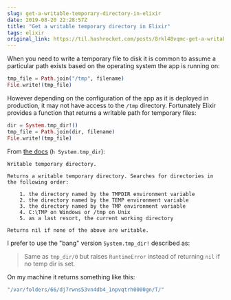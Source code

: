 ```yaml
---
slug: get-a-writable-temporary-directory-in-elixir
date: 2019-08-20 22:28:57Z
title: "Get a writable temporary directory in Elixir"
tags: elixir
original_link: https://til.hashrocket.com/posts/8rkl48vqmc-get-a-writable-temporary-directory-in-elixir
---
```



When you need to write a temporary file to disk it is common to assume a particular path exists based on the operating system the app is running on:

```elixir
tmp_file = Path.join("/tmp", filename)
File.write!(tmp_file)
```

However depending on the configuration of the app as it is deployed in production, it may not have access to the `/tmp` directory. Fortunately Elixir provides a function that returns a writable path for temporary files:

```elixir
dir = System.tmp_dir!()
tmp_file = Path.join(dir, filename)
File.write!(tmp_file)
```

From [the docs](https://hexdocs.pm/elixir/System.html#tmp_dir/0) (`h System.tmp_dir`):

```
Writable temporary directory.

Returns a writable temporary directory. Searches for directories in the following order:

    1. the directory named by the TMPDIR environment variable
    2. the directory named by the TEMP environment variable
    3. the directory named by the TMP environment variable
    4. C:\TMP on Windows or /tmp on Unix
    5. as a last resort, the current working directory

Returns nil if none of the above are writable.
```

I prefer to use the "bang" version `System.tmp_dir!` described as:

> Same as `tmp_dir/0` but raises `RuntimeError` instead of returning `nil` if no temp dir is set.

On my machine it returns something like this:

```elixir
"/var/folders/66/dj7rwns53vn4db4_1npvqtrh0000gn/T/"
```
